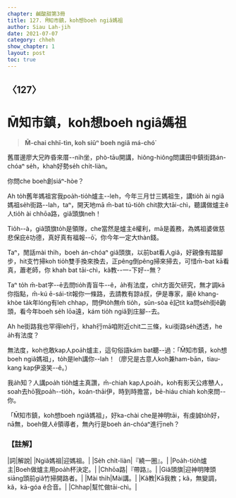 ```yaml
---
chapter: 鹹酸甜第3冊
title: 127. M̄知市鎮，koh想boeh ngiâ媽祖
author: Siau Lah-jih
date: 2021-07-07
category: chheh
show_chapter: 1
layout: post
toc: true
---
```


## 〈127〉
# M̄知市鎮，koh想boeh ngiâ媽祖
> **M̄-chai chhī-tìn, koh siūⁿ boeh ngiâ má-chó͘**
 
舊厝邊廖大兄昨昏來厝--ni̍h坐，phò-tāu開講，hiông-hiông問講田中鎮街路án-chóaⁿ se̍h，khah好勢se̍h chi̍t-liàn。

你問che boeh創siáⁿ-hòe？

Ah to̍h舊年媽祖宮我poa̍h-tio̍h爐主--leh，今年三月廿三媽祖生，講tio̍h ài ngiâ媽祖se̍h街路--lah，taⁿ，開天地mā m̄-bat tú-tio̍h chit款大tāi-chì，聽講做爐主ê人tio̍h ài chhōa路，giâ頭旗neh！

Tio̍h--à，giâ頭旗to̍h是領隊，che當然是爐主ê權利，mā是義務，為媽祖婆做慈悲保庇ê功德，真好真有福報--ō͘，你今年一定大thàn錢。

Taⁿ，閒話mài thi̍h，boeh án-chóaⁿ giâ頭旗，以前bat看人giâ，好親像有踏腳步，hit支竹掃koh tio̍h雙手換來換去，正pêng倒pêng掃來掃去，可惜m̄-bat kā看真，蕭老師，你 khah bat tāi-chì，kâ教--一-下好--無？

Taⁿ to̍h m̄-bat字--ē去問tio̍h青盲牛--ê，a̍h有法度，chit方面欠研究，無才調kā你指點，m̄-kú ē-sái-tit報你一條路，去請教有諒á叔，伊是專家，廟ê khang-khòe ta̍k年lóng有leh chhap，問伊to̍h無m̄ tio̍h，sūn-sòa ē記tit ka問se̍h街ê齣頭，看今年boeh se̍h lōa遠，kám tio̍h ngiâ到庄腳--去。

Ah he街路我也罕得leh行，khah行mā咱附近chit二三條，kui街路se̍h透透，he a̍h有法度？

無法度，koh也敢kap人poa̍h爐主，這句俗語kám bat聽--過：「M̄知市鎮，koh想boeh ngiâ媽祖」，to̍h是leh講你--lah！（廖兄是古意人koh兼ham-bān，tiau-kang kap伊滾笑--ê。）

我a̍h知？人講poa̍h tio̍h爐主真讚，m̄-chiah kap人poa̍h，koh有影天公疼戇人，soah去hō͘我poa̍h--tio̍h，koán-thāi伊，時到時擔當，bē-hiáu chiah koh來問--你。

「M̄知市鎮，koh想boeh ngiâ媽祖」，好ka-chài che是神明tāi，有虔誠to̍h好，nā無，boeh做人ê領導者，無內行是boeh án-chóaⁿ進行neh？

 
### 【註解】

|詞|解說|
|Ngiâ媽祖|迎媽祖。|
|Se̍h chi̍t-liàn|『繞一圈』。|
|Poa̍h-tio̍h爐主|Boeh做爐主用poa̍h杯決定。|
|Chhōa路|『帶路』。|
|Giâ頭旗|迎神明陣頭siāng頭前giâ竹掃開路者。|
|Mài thi̍h|Mài講。|
|Kâ教|Kā我教；kâ，無變調，kâ，kā-góa ê合音。|
|Chhap|幫忙做tāi-chì。|
